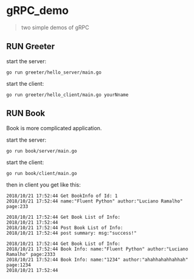# gRPC_demo

> two simple demos of gRPC

## RUN Greeter 
start the server:

    go run greeter/hello_server/main.go
    
start the client:

    go run greeter/hello_client/main.go yourNname
    
## RUN Book 

Book is more complicated application.

start the server:

    go run book/server/main.go
    
start the client:

    go run book/client/main.go 
    
then in client you get like this:


    2018/10/21 17:52:44 Get BookInfo of Id: 1
    2018/10/21 17:52:44 name:"Fluent Python" author:"Luciano Ramalho" page:233

    2018/10/21 17:52:44 Get Book List of Info:
    2018/10/21 17:52:44
    2018/10/21 17:52:44 Post Book List of Info:
    2018/10/21 17:52:44 post summary: msg:"success!"

    2018/10/21 17:52:44 Get Book List of Info:
    2018/10/21 17:52:44 Book Info: name:"Fluent Python" author:"Luciano Ramalho" page:2333
    2018/10/21 17:52:44 Book Info: name:"1234" author:"ahahhahahhahhah" page:1234
    2018/10/21 17:52:44

